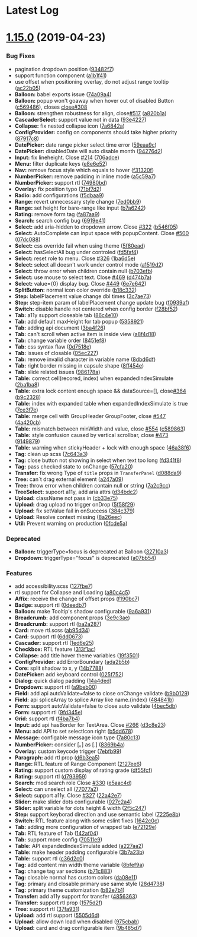 # Latest Log 

# [1.15.0](https://github.com/alibaba-fusion/next/compare/1.12.8...1.15.0) (2019-04-23)


### Bug Fixes

* pagination dropdown position ([93482f7](https://github.com/alibaba-fusion/next/commit/93482f7))
* support function component ([a1b1f41](https://github.com/alibaba-fusion/next/commit/a1b1f41))
* use offset when positioning overlay, do not adjust range tooltip ([ac22b05](https://github.com/alibaba-fusion/next/commit/ac22b05))
* **Balloon:** babel exports issue ([74a09a4](https://github.com/alibaba-fusion/next/commit/74a09a4))
* **Balloon:** popup won\'t goaway when hover out of disabled Button ([c569486](https://github.com/alibaba-fusion/next/commit/c569486)), closes [close#308](https://github.com/close/issues/308)
* **Balloon:** strengthen robustness for align, close[#517](https://github.com/alibaba-fusion/next/issues/517) ([a820b1a](https://github.com/alibaba-fusion/next/commit/a820b1a))
* **CascaderSelect:** support value not in data ([93e4227](https://github.com/alibaba-fusion/next/commit/93e4227))
* **Collapse:** fix nested collapse icon ([7a6842a](https://github.com/alibaba-fusion/next/commit/7a6842a))
* **ConfigProvider:** config on components should take higher priority ([87917c8](https://github.com/alibaba-fusion/next/commit/87917c8))
* **DatePicker:** date range picker select time error ([59eaa9c](https://github.com/alibaba-fusion/next/commit/59eaa9c))
* **DatePicker:** disabledDate will auto disable month ([94276d2](https://github.com/alibaba-fusion/next/commit/94276d2))
* **Input:** fix lineheight. Close [#214](https://github.com/alibaba-fusion/next/issues/214) ([706adce](https://github.com/alibaba-fusion/next/commit/706adce))
* **Menu:** filter duplicate keys ([e8e6e52](https://github.com/alibaba-fusion/next/commit/e8e6e52))
* **Nav:** remove focus style which equals to hover ([f31320f](https://github.com/alibaba-fusion/next/commit/f31320f))
* **NumberPicker:** remove padding in inline mode ([a5c59a7](https://github.com/alibaba-fusion/next/commit/a5c59a7))
* **NumberPicker:** support rtl ([74980bd](https://github.com/alibaba-fusion/next/commit/74980bd))
* **Overlay:** fix position typo ([71bf7d2](https://github.com/alibaba-fusion/next/commit/71bf7d2))
* **Radio:** add configurations ([f5dbaa9](https://github.com/alibaba-fusion/next/commit/f5dbaa9))
* **Range:** revert unnecessary style change ([7ed0bb9](https://github.com/alibaba-fusion/next/commit/7ed0bb9))
* **Range:** set height for bare-range like input ([b7a6242](https://github.com/alibaba-fusion/next/commit/b7a6242))
* **Rating:** remove form tag ([fa87aa9](https://github.com/alibaba-fusion/next/commit/fa87aa9))
* **Search:** search config bug ([6919e41](https://github.com/alibaba-fusion/next/commit/6919e41))
* **Select:** add aria-hidden to dropdown arrow. Close [#322](https://github.com/alibaba-fusion/next/issues/322) ([b546f05](https://github.com/alibaba-fusion/next/commit/b546f05))
* **Select:** AutoComplete can input space with popupContent. Close [#500](https://github.com/alibaba-fusion/next/issues/500) ([07dc088](https://github.com/alibaba-fusion/next/commit/07dc088))
* **Select:** css override fail when using theme ([5f80ead](https://github.com/alibaba-fusion/next/commit/5f80ead))
* **Select:** hasSelectAll bug under controled ([fd5faf4](https://github.com/alibaba-fusion/next/commit/fd5faf4))
* **Select:** reset role to menu. Close [#326](https://github.com/alibaba-fusion/next/issues/326) ([1ba6d5e](https://github.com/alibaba-fusion/next/commit/1ba6d5e))
* **Select:** select all doesn't work under control mode ([a1519d2](https://github.com/alibaba-fusion/next/commit/a1519d2))
* **Select:** throw error when children contain null ([b703efb](https://github.com/alibaba-fusion/next/commit/b703efb))
* **Select:** use mouse to select text. Close [#469](https://github.com/alibaba-fusion/next/issues/469) ([d474b7a](https://github.com/alibaba-fusion/next/commit/d474b7a))
* **Select:** value={0} display bug. Close [#449](https://github.com/alibaba-fusion/next/issues/449) ([6e7e642](https://github.com/alibaba-fusion/next/commit/6e7e642))
* **SplitButton:** normal icon color override ([b18c332](https://github.com/alibaba-fusion/next/commit/b18c332))
* **Step:** labelPlacement value change dbl times ([3c7ae73](https://github.com/alibaba-fusion/next/commit/3c7ae73))
* **Step:** step-item param of labelPlacement change update bug ([f0939af](https://github.com/alibaba-fusion/next/commit/f0939af))
* **Switch:** disable handle not centered when config border ([f28bf52](https://github.com/alibaba-fusion/next/commit/f28bf52))
* **Tab:** a11y support closeable tab ([86c4e10](https://github.com/alibaba-fusion/next/commit/86c4e10))
* **Tab:** add default maxHeight for tab popup ([5358921](https://github.com/alibaba-fusion/next/commit/5358921))
* **Tab:** adding api document ([3ba4f26](https://github.com/alibaba-fusion/next/commit/3ba4f26))
* **Tab:** can't scroll when active item is inside view ([a8f4d18](https://github.com/alibaba-fusion/next/commit/a8f4d18))
* **Tab:** change variable order ([8451ef8](https://github.com/alibaba-fusion/next/commit/8451ef8))
* **Tab:** css syntax flaw ([0d7518e](https://github.com/alibaba-fusion/next/commit/0d7518e))
* **Tab:** issues of closable ([05ec227](https://github.com/alibaba-fusion/next/commit/05ec227))
* **Tab:** remove invalid character in variable name ([8dbd6df](https://github.com/alibaba-fusion/next/commit/8dbd6df))
* **Tab:** right border missing in capsule shape ([8ff454e](https://github.com/alibaba-fusion/next/commit/8ff454e))
* **Tab:** slide related issues ([986178a](https://github.com/alibaba-fusion/next/commit/986178a))
* **Table:** correct cell(recored, index) when expandedIndexSimulate ([2ba1ba8](https://github.com/alibaba-fusion/next/commit/2ba1ba8))
* **Table:** extra lock content enough space && dataSource=[], close[#364](https://github.com/alibaba-fusion/next/issues/364) ([b9c2328](https://github.com/alibaba-fusion/next/commit/b9c2328))
* **Table:** index with expanded table when expandedIndexSimulate is true ([7ce3f7e](https://github.com/alibaba-fusion/next/commit/7ce3f7e))
* **Table:** merge cell with GroupHeader GroupFooter, close [#547](https://github.com/alibaba-fusion/next/issues/547) ([4a420cb](https://github.com/alibaba-fusion/next/commit/4a420cb))
* **Table:** mismatch between minWidth and value, close [#554](https://github.com/alibaba-fusion/next/issues/554) ([c589863](https://github.com/alibaba-fusion/next/commit/c589863))
* **Table:** style confusion caused by vertical scrollbar, close [#473](https://github.com/alibaba-fusion/next/issues/473) ([9149879](https://github.com/alibaba-fusion/next/commit/9149879))
* **Table:** warning when stickyHeader + lock with enough space ([46a38f6](https://github.com/alibaba-fusion/next/commit/46a38f6))
* **Tag:** clean up scss ([7c643a3](https://github.com/alibaba-fusion/next/commit/7c643a3))
* **Tag:** close button not showing in select when text too long ([fd341f8](https://github.com/alibaba-fusion/next/commit/fd341f8))
* **Tag:** pass checked state to onChange ([57cfa20](https://github.com/alibaba-fusion/next/commit/57cfa20))
* **Transfer:** fix wrong Type of `title` props in `TransferPanel` ([d088da9](https://github.com/alibaba-fusion/next/commit/d088da9))
* **Tree:** can`t drag external element ([a247a09](https://github.com/alibaba-fusion/next/commit/a247a09))
* **Tree:** throw error when children contain null or string ([7a2c9cc](https://github.com/alibaba-fusion/next/commit/7a2c9cc))
* **TreeSelect:** supoort a11y, add aria attrs ([d34bdc2](https://github.com/alibaba-fusion/next/commit/d34bdc2))
* **Upload:** className not pass in ([cb33e75](https://github.com/alibaba-fusion/next/commit/cb33e75))
* **Upload:** drag upload no trigger onDrop ([5f58f29](https://github.com/alibaba-fusion/next/commit/5f58f29))
* **Upload:** fix setValue fail in onSuccess ([384c379](https://github.com/alibaba-fusion/next/commit/384c379))
* **Upload:** Resolve context missing ([8a26eec](https://github.com/alibaba-fusion/next/commit/8a26eec))
* **Util:** Prevent warning on production ([0fcde5a](https://github.com/alibaba-fusion/next/commit/0fcde5a))


### Deprecated

* **Balloon:** triggerType=focus is deprecated at Balloon ([32710a3](https://github.com/alibaba-fusion/next/commit/32710a3))
* **Dropdown:** triggerType="focus" is deprecated ([a07bb54](https://github.com/alibaba-fusion/next/commit/a07bb54))


### Features

* add accessibility.scss ([127fbe7](https://github.com/alibaba-fusion/next/commit/127fbe7))
* rtl support for Collapse and Loading ([a80c4c5](https://github.com/alibaba-fusion/next/commit/a80c4c5))
* **Affix:** receive the change of offset props ([f190bc7](https://github.com/alibaba-fusion/next/commit/f190bc7))
* **Badge:** support rtl ([0deedb7](https://github.com/alibaba-fusion/next/commit/0deedb7))
* **Balloon:** make Tooltip's shadow configurable ([9a6a931](https://github.com/alibaba-fusion/next/commit/9a6a931))
* **Breadcrumb:** add component props ([3e9c3ae](https://github.com/alibaba-fusion/next/commit/3e9c3ae))
* **Breadcrumb:** support rtl ([ba2a287](https://github.com/alibaba-fusion/next/commit/ba2a287))
* **Card:** move rtl.scss ([ab95d34](https://github.com/alibaba-fusion/next/commit/ab95d34))
* **Card:** support rtl ([6dd0673](https://github.com/alibaba-fusion/next/commit/6dd0673))
* **Cascader:** support rtl ([1ed6e25](https://github.com/alibaba-fusion/next/commit/1ed6e25))
* **Checkbox:** RTL feature ([313f1ac](https://github.com/alibaba-fusion/next/commit/313f1ac))
* **Collapse:** add title hover theme variables ([19f3501](https://github.com/alibaba-fusion/next/commit/19f3501))
* **ConfigProvider:** add ErrorBoundary ([ada2b5b](https://github.com/alibaba-fusion/next/commit/ada2b5b))
* **Core:** split shadow to x, y ([14b7788](https://github.com/alibaba-fusion/next/commit/14b7788))
* **DatePicker:** add keyboard control ([025f752](https://github.com/alibaba-fusion/next/commit/025f752))
* **Dialog:** quick  dialog padding ([14a4ded](https://github.com/alibaba-fusion/next/commit/14a4ded))
* **Dropdown:** support rtl ([a9beb00](https://github.com/alibaba-fusion/next/commit/a9beb00))
* **Field:** add api autoValidate=false to close onChange validate ([b9b0129](https://github.com/alibaba-fusion/next/commit/b9b0129))
* **Field:** api spliceArray to splice Array like name.{index} ([484841b](https://github.com/alibaba-fusion/next/commit/484841b))
* **Form:** support autoValidate=false to close auto validate ([4bec5db](https://github.com/alibaba-fusion/next/commit/4bec5db))
* **Form:** support rtl ([9fd345e](https://github.com/alibaba-fusion/next/commit/9fd345e))
* **Grid:** support rtl ([f4ba7b4](https://github.com/alibaba-fusion/next/commit/f4ba7b4))
* **Input:** add api hasBorder for TextArea. Close [#266](https://github.com/alibaba-fusion/next/issues/266) ([d3c8e23](https://github.com/alibaba-fusion/next/commit/d3c8e23))
* **Menu:** add API to set selectIcon right ([b5dd678](https://github.com/alibaba-fusion/next/commit/b5dd678))
* **Message:** configable message icon type ([7a80c13](https://github.com/alibaba-fusion/next/commit/7a80c13))
* **NumberPicker:** consider [。] as [.] ([8369b4a](https://github.com/alibaba-fusion/next/commit/8369b4a))
* **Overlay:** custom keycode trigger ([7ebfb99](https://github.com/alibaba-fusion/next/commit/7ebfb99))
* **Paragraph:** add rtl prop ([d6b3ea5](https://github.com/alibaba-fusion/next/commit/d6b3ea5))
* **Range:** RTL feature of Range Component ([2127ee6](https://github.com/alibaba-fusion/next/commit/2127ee6))
* **Rating:** support custom display of rating grade ([df55fcf](https://github.com/alibaba-fusion/next/commit/df55fcf))
* **Rating:** support rtl ([d793959](https://github.com/alibaba-fusion/next/commit/d793959))
* **Search:** mod search role Close [#330](https://github.com/alibaba-fusion/next/issues/330) ([e5aac4d](https://github.com/alibaba-fusion/next/commit/e5aac4d))
* **Select:** can unselect all ([77077a2](https://github.com/alibaba-fusion/next/commit/77077a2))
* **Select:** support a11y. Close [#327](https://github.com/alibaba-fusion/next/issues/327) ([22a42e7](https://github.com/alibaba-fusion/next/commit/22a42e7))
* **Slider:** make slider dots configurable ([027c2a4](https://github.com/alibaba-fusion/next/commit/027c2a4))
* **Slider:** split variable for dots height & width ([2f5c247](https://github.com/alibaba-fusion/next/commit/2f5c247))
* **Step:** support keyborad direction and use semantic label ([7225e8b](https://github.com/alibaba-fusion/next/commit/7225e8b))
* **Switch:** RTL feature along with some eslint fixes ([1642c0c](https://github.com/alibaba-fusion/next/commit/1642c0c))
* **Tab:** adding more configuration of wrapped tab ([e72129e](https://github.com/alibaba-fusion/next/commit/e72129e))
* **Tab:** RTL feature of Tab ([142af04](https://github.com/alibaba-fusion/next/commit/142af04))
* **Tab:** support more config ([70511e9](https://github.com/alibaba-fusion/next/commit/70511e9))
* **Table:** API expandedIndexSimulate added ([a227aa2](https://github.com/alibaba-fusion/next/commit/a227aa2))
* **Table:** make header padding configurable ([3b7a23b](https://github.com/alibaba-fusion/next/commit/3b7a23b))
* **Table:** support rtl ([c36d2c0](https://github.com/alibaba-fusion/next/commit/c36d2c0))
* **Tag:** add content min width theme variable ([8bfef9a](https://github.com/alibaba-fusion/next/commit/8bfef9a))
* **Tag:** change tag var sections ([b71c883](https://github.com/alibaba-fusion/next/commit/b71c883))
* **Tag:** closable normal has custom colors ([da08e11](https://github.com/alibaba-fusion/next/commit/da08e11))
* **Tag:** primary and closable primary use same style ([28d4738](https://github.com/alibaba-fusion/next/commit/28d4738))
* **Tag:** primary theme customization ([b82e7b1](https://github.com/alibaba-fusion/next/commit/b82e7b1))
* **Transfer:** add a11y support for transfer ([4856363](https://github.com/alibaba-fusion/next/commit/4856363))
* **Transfer:** support rtl prop ([1575d2f](https://github.com/alibaba-fusion/next/commit/1575d2f))
* **Tree:** support rtl ([37fa931](https://github.com/alibaba-fusion/next/commit/37fa931))
* **Upload:** add rtl support ([5505d6d](https://github.com/alibaba-fusion/next/commit/5505d6d))
* **Upload:** allow down load when disabled ([975cbab](https://github.com/alibaba-fusion/next/commit/975cbab))
* **Upload:** card and drag configurable item ([9b485d7](https://github.com/alibaba-fusion/next/commit/9b485d7))


